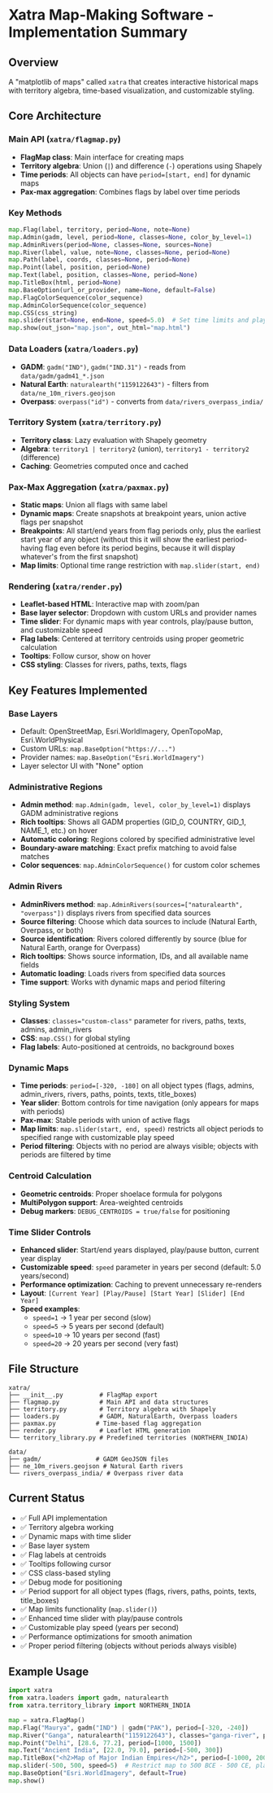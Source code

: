 # Xatra Map-Making Software - Implementation Summary

## Overview
A "matplotlib of maps" called `xatra` that creates interactive historical maps with territory algebra, time-based visualization, and customizable styling.

## Core Architecture

### Main API (`xatra/flagmap.py`)
- **FlagMap class**: Main interface for creating maps
- **Territory algebra**: Union (`|`) and difference (`-`) operations using Shapely
- **Time periods**: All objects can have `period=[start, end]` for dynamic maps
- **Pax-max aggregation**: Combines flags by label over time periods

### Key Methods
```python
map.Flag(label, territory, period=None, note=None)
map.Admin(gadm, level, period=None, classes=None, color_by_level=1)
map.AdminRivers(period=None, classes=None, sources=None)
map.River(label, value, note=None, classes=None, period=None)  
map.Path(label, coords, classes=None, period=None)
map.Point(label, position, period=None)
map.Text(label, position, classes=None, period=None)
map.TitleBox(html, period=None)
map.BaseOption(url_or_provider, name=None, default=False)
map.FlagColorSequence(color_sequence)
map.AdminColorSequence(color_sequence)
map.CSS(css_string)
map.slider(start=None, end=None, speed=5.0)  # Set time limits and play speed for dynamic maps
map.show(out_json="map.json", out_html="map.html")
```

### Data Loaders (`xatra/loaders.py`)
- **GADM**: `gadm("IND")`, `gadm("IND.31")` - reads from `data/gadm/gadm41_*.json`
- **Natural Earth**: `naturalearth("1159122643")` - filters from `data/ne_10m_rivers.geojson`
- **Overpass**: `overpass("id")` - converts from `data/rivers_overpass_india/`

### Territory System (`xatra/territory.py`)
- **Territory class**: Lazy evaluation with Shapely geometry
- **Algebra**: `territory1 | territory2` (union), `territory1 - territory2` (difference)
- **Caching**: Geometries computed once and cached

### Pax-Max Aggregation (`xatra/paxmax.py`)
- **Static maps**: Union all flags with same label
- **Dynamic maps**: Create snapshots at breakpoint years, union active flags per snapshot
- **Breakpoints**: All start/end years from flag periods only, plus the earliest start year of any object (without this it will show the earliest period-having flag even before its period begins, because it will display whatever's from the first snapshot)
- **Map limits**: Optional time range restriction with `map.slider(start, end)`

### Rendering (`xatra/render.py`)
- **Leaflet-based HTML**: Interactive map with zoom/pan
- **Base layer selector**: Dropdown with custom URLs and provider names
- **Time slider**: For dynamic maps with year controls, play/pause button, and customizable speed
- **Flag labels**: Centered at territory centroids using proper geometric calculation
- **Tooltips**: Follow cursor, show on hover
- **CSS styling**: Classes for rivers, paths, texts, flags

## Key Features Implemented

### Base Layers
- Default: OpenStreetMap, Esri.WorldImagery, OpenTopoMap, Esri.WorldPhysical
- Custom URLs: `map.BaseOption("https://...")`
- Provider names: `map.BaseOption("Esri.WorldImagery")`
- Layer selector UI with "None" option

### Administrative Regions
- **Admin method**: `map.Admin(gadm, level, color_by_level=1)` displays GADM administrative regions
- **Rich tooltips**: Shows all GADM properties (GID_0, COUNTRY, GID_1, NAME_1, etc.) on hover
- **Automatic coloring**: Regions colored by specified administrative level
- **Boundary-aware matching**: Exact prefix matching to avoid false matches
- **Color sequences**: `map.AdminColorSequence()` for custom color schemes

### Admin Rivers
- **AdminRivers method**: `map.AdminRivers(sources=["naturalearth", "overpass"])` displays rivers from specified data sources
- **Source filtering**: Choose which data sources to include (Natural Earth, Overpass, or both)
- **Source identification**: Rivers colored differently by source (blue for Natural Earth, orange for Overpass)
- **Rich tooltips**: Shows source information, IDs, and all available name fields
- **Automatic loading**: Loads rivers from specified data sources
- **Time support**: Works with dynamic maps and period filtering

### Styling System
- **Classes**: `classes="custom-class"` parameter for rivers, paths, texts, admins, admin_rivers
- **CSS**: `map.CSS()` for global styling
- **Flag labels**: Auto-positioned at centroids, no background boxes

### Dynamic Maps
- **Time periods**: `period=[-320, -180]` on all object types (flags, admins, admin_rivers, rivers, paths, points, texts, title_boxes)
- **Year slider**: Bottom controls for time navigation (only appears for maps with periods)
- **Pax-max**: Stable periods with union of active flags
- **Map limits**: `map.slider(start, end, speed)` restricts all object periods to specified range with customizable play speed
- **Period filtering**: Objects with no period are always visible; objects with periods are filtered by time

### Centroid Calculation
- **Geometric centroids**: Proper shoelace formula for polygons
- **MultiPolygon support**: Area-weighted centroids
- **Debug markers**: `DEBUG_CENTROIDS = true/false` for positioning

### Time Slider Controls
- **Enhanced slider**: Start/end years displayed, play/pause button, current year display
- **Customizable speed**: `speed` parameter in years per second (default: 5.0 years/second)
- **Performance optimization**: Caching to prevent unnecessary re-renders
- **Layout**: `[Current Year] [Play/Pause] [Start Year] [Slider] [End Year]`
- **Speed examples**: 
  - `speed=1` → 1 year per second (slow)
  - `speed=5` → 5 years per second (default)
  - `speed=10` → 10 years per second (fast)
  - `speed=20` → 20 years per second (very fast)

## File Structure
```
xatra/
├── __init__.py          # FlagMap export
├── flagmap.py           # Main API and data structures
├── territory.py         # Territory algebra with Shapely
├── loaders.py           # GADM, NaturalEarth, Overpass loaders
├── paxmax.py           # Time-based flag aggregation
├── render.py            # Leaflet HTML generation
└── territory_library.py # Predefined territories (NORTHERN_INDIA)

data/
├── gadm/               # GADM GeoJSON files
├── ne_10m_rivers.geojson # Natural Earth rivers
└── rivers_overpass_india/ # Overpass river data
```

## Current Status
- ✅ Full API implementation
- ✅ Territory algebra working
- ✅ Dynamic maps with time slider
- ✅ Base layer system
- ✅ Flag labels at centroids
- ✅ Tooltips following cursor
- ✅ CSS class-based styling
- ✅ Debug mode for positioning
- ✅ Period support for all object types (flags, rivers, paths, points, texts, title_boxes)
- ✅ Map limits functionality (`map.slider()`)
- ✅ Enhanced time slider with play/pause controls
- ✅ Customizable play speed (years per second)
- ✅ Performance optimizations for smooth animation
- ✅ Proper period filtering (objects without periods always visible)

## Example Usage
```python
import xatra
from xatra.loaders import gadm, naturalearth
from xatra.territory_library import NORTHERN_INDIA

map = xatra.FlagMap()
map.Flag("Maurya", gadm("IND") | gadm("PAK"), period=[-320, -240])
map.River("Ganga", naturalearth("1159122643"), classes="ganga-river", period=[-500, 0])
map.Point("Delhi", [28.6, 77.2], period=[1000, 1500])
map.Text("Ancient India", [22.0, 79.0], period=[-500, 300])
map.TitleBox("<h2>Map of Major Indian Empires</h2>", period=[-1000, 2000])
map.slider(-500, 500, speed=5)  # Restrict map to 500 BCE - 500 CE, play at 5 years/second
map.BaseOption("Esri.WorldImagery", default=True)
map.show()
```